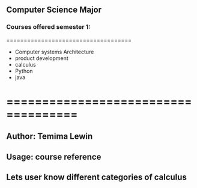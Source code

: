 ## Computer Science Major
### Courses offered semester 1:
====================================
* Computer systems Architecture
* product development
* calculus
* Python
* java
# ====================================
## Author: Temima Lewin
## Usage: course reference

## Lets user know different categories of calculus 
